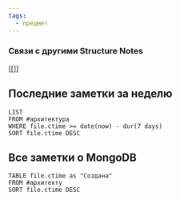 ```yaml
---
tags:
  - предмет
---
```

### Связи с другими Structure Notes

[[]]

## Последние заметки за неделю

```dataview
LIST
FROM #архитектура  
WHERE file.ctime >= date(now) - dur(7 days)
SORT file.ctime DESC
```

## Все заметки о MongoDB

```dataview
TABLE file.ctime as "Создана"
FROM #архитекту 
SORT file.ctime DESC
```
